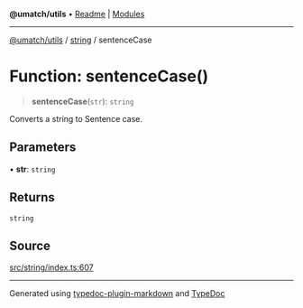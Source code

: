 **@umatch/utils** • [Readme](../../index.md) \| [Modules](../../modules.md)

***

[@umatch/utils](../../modules.md) / [string](../index.md) / sentenceCase

# Function: sentenceCase()

> **sentenceCase**(`str`): `string`

Converts a string to Sentence case.

## Parameters

• **str**: `string`

## Returns

`string`

## Source

[src/string/index.ts:607](https://github.com/umatch-oficial/utils/blob/6e00801/src/string/index.ts#L607)

***

Generated using [typedoc-plugin-markdown](https://www.npmjs.com/package/typedoc-plugin-markdown) and [TypeDoc](https://typedoc.org/)
